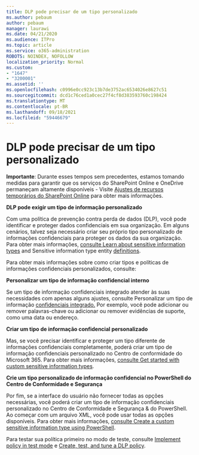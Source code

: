 ```yaml
---
title: DLP pode precisar de um tipo personalizado
ms.author: pebaum
author: pebaum
manager: laurawi
ms.date: 04/21/2020
ms.audience: ITPro
ms.topic: article
ms.service: o365-administration
ROBOTS: NOINDEX, NOFOLLOW
localization_priority: Normal
ms.custom:
- "1647"
- "3200001"
ms.assetid: ''
ms.openlocfilehash: c0996e0cc923c13b7de3752ac6534026e8627c51
ms.sourcegitcommit: dcd1c76ced1a0cec27f4cf8d383593760c198424
ms.translationtype: MT
ms.contentlocale: pt-BR
ms.lasthandoff: 09/18/2021
ms.locfileid: "59446679"
---
```

# <a name="dlp-might-need-a-custom-type"></a>DLP pode precisar de um tipo personalizado

**Importante**: Durante esses tempos sem precedentes, estamos tomando medidas para garantir que os serviços do SharePoint Online e OneDrive permaneçam altamente disponíveis - Visite [Ajustes de recursos temporários do SharePoint Online](https://aka.ms/ODSPAdjustments) para obter mais informações.

**DLP pode exigir um tipo de informação personalizado**

Com uma política de prevenção contra perda de dados (DLP), você pode identificar e proteger dados confidenciais em sua organização. Em alguns cenários, talvez seja necessário criar seu próprio tipo personalizado de informações confidenciais para proteger os dados da sua organização. Para obter mais informações, [consulte Learn about sensitive information types](https://docs.microsoft.com/microsoft-365/compliance/sensitive-information-type-learn-about) and Sensitive information type entity [definitions](https://docs.microsoft.com/microsoft-365/compliance/sensitive-information-type-entity-definitions).

Para obter mais informações sobre como criar tipos e políticas de informações confidenciais personalizados, consulte: 

**Personalizar um tipo de informação confidencial interno**

Se um tipo de informação confidenciais integrado atender às suas necessidades com apenas alguns ajustes, consulte Personalizar um tipo de informação [confidenciais integrado.](https://docs.microsoft.com/microsoft-365/compliance/customize-a-built-in-sensitive-information-type) Por exemplo, você pode adicionar ou remover palavras-chave ou adicionar ou remover evidências de suporte, como uma data ou endereço.

**Criar um tipo de informação confidencial personalizado**

Mas, se você precisar identificar e proteger um tipo diferente de informações confidenciais completamente, poderá criar um tipo de informação confidenciais personalizado no Centro de conformidade do Microsoft 365. Para obter mais informações, [consulte Get started with custom sensitive information types](https://docs.microsoft.com/microsoft-365/compliance/customize-a-built-in-sensitive-information-type).

**Crie um tipo personalizado de informação confidencial no PowerShell do Centro de Conformidade e Segurança**

Por fim, se a interface do usuário não fornecer todas as opções necessárias, você poderá criar um tipo de informação confidenciais personalizado no Centro de Conformidade e Segurança & do PowerShell. Ao começar com um arquivo XML, você pode usar todas as opções disponíveis. Para obter mais informações, [consulte Create a custom sensitive information type using PowerShell](https://docs.microsoft.com/microsoft-365/compliance/create-a-custom-sensitive-information-type-in-scc-powershell).

Para testar sua política primeiro no modo de teste, consulte [Implement policy in test mode](https://docs.microsoft.com/microsoft-365/compliance/dlp-learn-about-dlp#implement-policy-in-test-mode) e [Create, test, and tune a DLP policy](https://docs.microsoft.com/microsoft-365/compliance/create-test-tune-dlp-policy). 